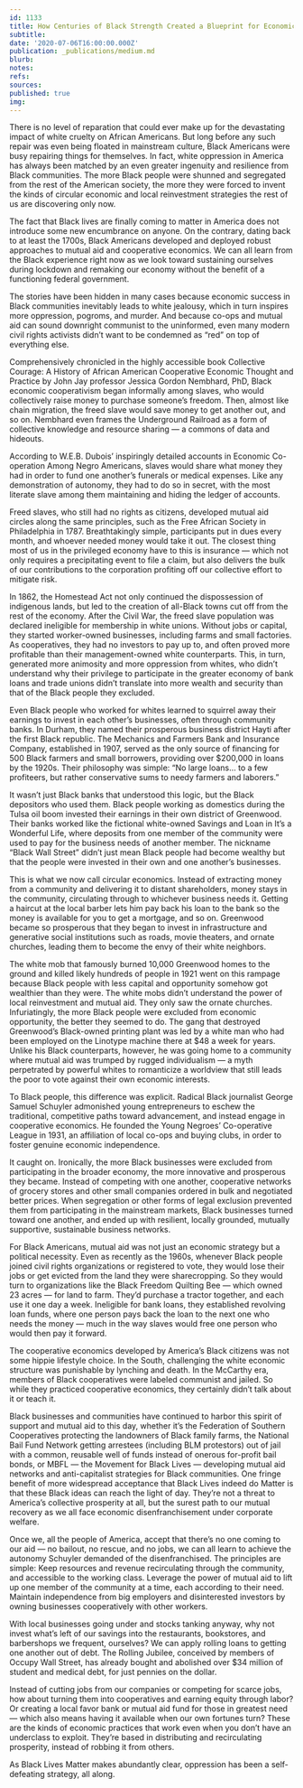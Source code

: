 ```yaml
---
id: 1133
title: How Centuries of Black Strength Created a Blueprint for Economic Recovery
subtitle: 
date: '2020-07-06T16:00:00.000Z'
publication: _publications/medium.md
blurb: 
notes: 
refs: 
sources: 
published: true
img: 
---
```

There is no level of reparation that could ever make up for the devastating impact of white cruelty on African Americans. But long before any such repair was even being floated in mainstream culture, Black Americans were busy repairing things for themselves. In fact, white oppression in America has always been matched by an even greater ingenuity and resilience from Black communities. The more Black people were shunned and segregated from the rest of the American society, the more they were forced to invent the kinds of circular economic and local reinvestment strategies the rest of us are discovering only now.

The fact that Black lives are finally coming to matter in America does not introduce some new encumbrance on anyone. On the contrary, dating back to at least the 1700s, Black Americans developed and deployed robust approaches to mutual aid and cooperative economics. We can all learn from the Black experience right now as we look toward sustaining ourselves during lockdown and remaking our economy without the benefit of a functioning federal government.

The stories have been hidden in many cases because economic success in Black communities inevitably leads to white jealousy, which in turn inspires more oppression, pogroms, and murder. And because co-ops and mutual aid can sound downright communist to the uninformed, even many modern civil rights activists didn’t want to be condemned as “red” on top of everything else.

Comprehensively chronicled in the highly accessible book Collective Courage: A History of African American Cooperative Economic Thought and Practice by John Jay professor Jessica Gordon Nembhard, PhD, Black economic cooperativism began informally among slaves, who would collectively raise money to purchase someone’s freedom. Then, almost like chain migration, the freed slave would save money to get another out, and so on. Nembhard even frames the Underground Railroad as a form of collective knowledge and resource sharing — a commons of data and hideouts.

According to W.E.B. Dubois’ inspiringly detailed accounts in Economic Co-operation Among Negro Americans, slaves would share what money they had in order to fund one another’s funerals or medical expenses. Like any demonstration of autonomy, they had to do so in secret, with the most literate slave among them maintaining and hiding the ledger of accounts.

Freed slaves, who still had no rights as citizens, developed mutual aid circles along the same principles, such as the Free African Society in Philadelphia in 1787. Breathtakingly simple, participants put in dues every month, and whoever needed money would take it out. The closest thing most of us in the privileged economy have to this is insurance — which not only requires a precipitating event to file a claim, but also delivers the bulk of our contributions to the corporation profiting off our collective effort to mitigate risk.

In 1862, the Homestead Act not only continued the dispossession of indigenous lands, but led to the creation of all-Black towns cut off from the rest of the economy. After the Civil War, the freed slave population was declared ineligible for membership in white unions. Without jobs or capital, they started worker-owned businesses, including farms and small factories. As cooperatives, they had no investors to pay up to, and often proved more profitable than their management-owned white counterparts. This, in turn, generated more animosity and more oppression from whites, who didn’t understand why their privilege to participate in the greater economy of bank loans and trade unions didn’t translate into more wealth and security than that of the Black people they excluded.

Even Black people who worked for whites learned to squirrel away their earnings to invest in each other’s businesses, often through community banks. In Durham, they named their prosperous business district Hayti after the first Black republic. The Mechanics and Farmers Bank and Insurance Company, established in 1907, served as the only source of financing for 500 Black farmers and small borrowers, providing over $200,000 in loans by the 1920s. Their philosophy was simple: “No large loans… to a few profiteers, but rather conservative sums to needy farmers and laborers.”

It wasn’t just Black banks that understood this logic, but the Black depositors who used them. Black people working as domestics during the Tulsa oil boom invested their earnings in their own district of Greenwood. Their banks worked like the fictional white-owned Savings and Loan in It’s a Wonderful Life, where deposits from one member of the community were used to pay for the business needs of another member. The nickname “Black Wall Street” didn’t just mean Black people had become wealthy but that the people were invested in their own and one another’s businesses.

This is what we now call circular economics. Instead of extracting money from a community and delivering it to distant shareholders, money stays in the community, circulating through to whichever business needs it. Getting a haircut at the local barber lets him pay back his loan to the bank so the money is available for you to get a mortgage, and so on. Greenwood became so prosperous that they began to invest in infrastructure and generative social institutions such as roads, movie theaters, and ornate churches, leading them to become the envy of their white neighbors.

The white mob that famously burned 10,000 Greenwood homes to the ground and killed likely hundreds of people in 1921 went on this rampage because Black people with less capital and opportunity somehow got wealthier than they were. The white mobs didn’t understand the power of local reinvestment and mutual aid. They only saw the ornate churches. Infuriatingly, the more Black people were excluded from economic opportunity, the better they seemed to do. The gang that destroyed Greenwood’s Black-owned printing plant was led by a white man who had been employed on the Linotype machine there at $48 a week for years. Unlike his Black counterparts, however, he was going home to a community where mutual aid was trumped by rugged individualism — a myth perpetrated by powerful whites to romanticize a worldview that still leads the poor to vote against their own economic interests.

To Black people, this difference was explicit. Radical Black journalist George Samuel Schuyler admonished young entrepreneurs to eschew the traditional, competitive paths toward advancement, and instead engage in cooperative economics. He founded the Young Negroes’ Co-operative League in 1931, an affiliation of local co-ops and buying clubs, in order to foster genuine economic independence.

It caught on. Ironically, the more Black businesses were excluded from participating in the broader economy, the more innovative and prosperous they became. Instead of competing with one another, cooperative networks of grocery stores and other small companies ordered in bulk and negotiated better prices. When segregation or other forms of legal exclusion prevented them from participating in the mainstream markets, Black businesses turned toward one another, and ended up with resilient, locally grounded, mutually supportive, sustainable business networks.

For Black Americans, mutual aid was not just an economic strategy but a political necessity. Even as recently as the 1960s, whenever Black people joined civil rights organizations or registered to vote, they would lose their jobs or get evicted from the land they were sharecropping. So they would turn to organizations like the Black Freedom Quilting Bee — which owned 23 acres — for land to farm. They’d purchase a tractor together, and each use it one day a week. Ineligible for bank loans, they established revolving loan funds, where one person pays back the loan to the next one who needs the money — much in the way slaves would free one person who would then pay it forward.

The cooperative economics developed by America’s Black citizens was not some hippie lifestyle choice. In the South, challenging the white economic structure was punishable by lynching and death. In the McCarthy era, members of Black cooperatives were labeled communist and jailed. So while they practiced cooperative economics, they certainly didn’t talk about it or teach it.

Black businesses and communities have continued to harbor this spirit of support and mutual aid to this day, whether it’s the Federation of Southern Cooperatives protecting the landowners of Black family farms, the National Bail Fund Network getting arrestees (including BLM protestors) out of jail with a common, reusable well of funds instead of onerous for-profit bail bonds, or MBFL — the Movement for Black Lives — developing mutual aid networks and anti-capitalist strategies for Black communities. One fringe benefit of more widespread acceptance that Black Lives indeed do Matter is that these Black ideas can reach the light of day. They’re not a threat to America’s collective prosperity at all, but the surest path to our mutual recovery as we all face economic disenfranchisement under corporate welfare.

Once we, all the people of America, accept that there’s no one coming to our aid — no bailout, no rescue, and no jobs, we can all learn to achieve the autonomy Schuyler demanded of the disenfranchised. The principles are simple: Keep resources and revenue recirculating through the community, and accessible to the working class. Leverage the power of mutual aid to lift up one member of the community at a time, each according to their need. Maintain independence from big employers and disinterested investors by owning businesses cooperatively with other workers.

With local businesses going under and stocks tanking anyway, why not invest what’s left of our savings into the restaurants, bookstores, and barbershops we frequent, ourselves? We can apply rolling loans to getting one another out of debt. The Rolling Jubilee, conceived by members of Occupy Wall Street, has already bought and abolished over $34 million of student and medical debt, for just pennies on the dollar.

Instead of cutting jobs from our companies or competing for scarce jobs, how about turning them into cooperatives and earning equity through labor? Or creating a local favor bank or mutual aid fund for those in greatest need — which also means having it available when our own fortunes turn? These are the kinds of economic practices that work even when you don’t have an underclass to exploit. They’re based in distributing and recirculating prosperity, instead of robbing it from others.

As Black Lives Matter makes abundantly clear, oppression has been a self-defeating strategy, all along.

